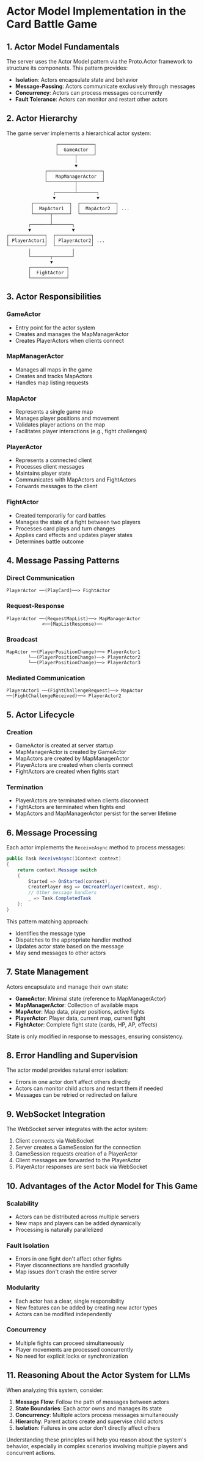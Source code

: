 # Actor Model Implementation in the Card Battle Game

## 1. Actor Model Fundamentals

The server uses the Actor Model pattern via the Proto.Actor framework to structure its components. This pattern provides:

- **Isolation**: Actors encapsulate state and behavior
- **Message-Passing**: Actors communicate exclusively through messages
- **Concurrency**: Actors can process messages concurrently
- **Fault Tolerance**: Actors can monitor and restart other actors

## 2. Actor Hierarchy

The game server implements a hierarchical actor system:

```
                  ┌─────────────┐
                  │  GameActor  │
                  └──────┬──────┘
                         │
                         ▼
              ┌────────────────────┐
              │   MapManagerActor  │
              └──────────┬─────────┘
                         │
                 ┌───────┴───────┐
                 ▼               ▼
         ┌─────────────┐  ┌─────────────┐
         │  MapActor1  │  │  MapActor2  │ ...
         └──────┬──────┘  └─────────────┘
                │
        ┌───────┴───────┐
        ▼               ▼
┌─────────────┐  ┌─────────────┐
│ PlayerActor1│  │ PlayerActor2│ ...
└─────────────┘  └─────────────┘
        │               │
        └───────┬───────┘
                ▼
        ┌─────────────┐
        │  FightActor │
        └─────────────┘
```

## 3. Actor Responsibilities

### GameActor
- Entry point for the actor system
- Creates and manages the MapManagerActor
- Creates PlayerActors when clients connect

### MapManagerActor
- Manages all maps in the game
- Creates and tracks MapActors
- Handles map listing requests

### MapActor
- Represents a single game map
- Manages player positions and movement
- Validates player actions on the map
- Facilitates player interactions (e.g., fight challenges)

### PlayerActor
- Represents a connected client
- Processes client messages
- Maintains player state
- Communicates with MapActors and FightActors
- Forwards messages to the client

### FightActor
- Created temporarily for card battles
- Manages the state of a fight between two players
- Processes card plays and turn changes
- Applies card effects and updates player states
- Determines battle outcome

## 4. Message Passing Patterns

### Direct Communication

```
PlayerActor ──(PlayCard)──> FightActor
```

### Request-Response

```
PlayerActor ──(RequestMapList)──> MapManagerActor
             <──(MapListResponse)──
```

### Broadcast

```
MapActor ──(PlayerPositionChange)──> PlayerActor1
        └──(PlayerPositionChange)──> PlayerActor2
        └──(PlayerPositionChange)──> PlayerActor3
```

### Mediated Communication

```
PlayerActor1 ──(FightChallengeRequest)──> MapActor ──(FightChallengeReceived)──> PlayerActor2
```

## 5. Actor Lifecycle

### Creation
- GameActor is created at server startup
- MapManagerActor is created by GameActor
- MapActors are created by MapManagerActor
- PlayerActors are created when clients connect
- FightActors are created when fights start

### Termination
- PlayerActors are terminated when clients disconnect
- FightActors are terminated when fights end
- MapActors and MapManagerActor persist for the server lifetime

## 6. Message Processing

Each actor implements the `ReceiveAsync` method to process messages:

```csharp
public Task ReceiveAsync(IContext context)
{
    return context.Message switch
    {
        Started => OnStarted(context),
        CreatePlayer msg => OnCreatePlayer(context, msg),
        // Other message handlers
        _ => Task.CompletedTask
    };
}
```

This pattern matching approach:
- Identifies the message type
- Dispatches to the appropriate handler method
- Updates actor state based on the message
- May send messages to other actors

## 7. State Management

Actors encapsulate and manage their own state:

- **GameActor**: Minimal state (reference to MapManagerActor)
- **MapManagerActor**: Collection of available maps
- **MapActor**: Map data, player positions, active fights
- **PlayerActor**: Player data, current map, current fight
- **FightActor**: Complete fight state (cards, HP, AP, effects)

State is only modified in response to messages, ensuring consistency.

## 8. Error Handling and Supervision

The actor model provides natural error isolation:

- Errors in one actor don't affect others directly
- Actors can monitor child actors and restart them if needed
- Messages can be retried or redirected on failure

## 9. WebSocket Integration

The WebSocket server integrates with the actor system:

1. Client connects via WebSocket
2. Server creates a GameSession for the connection
3. GameSession requests creation of a PlayerActor
4. Client messages are forwarded to the PlayerActor
5. PlayerActor responses are sent back via WebSocket

## 10. Advantages of the Actor Model for This Game

### Scalability
- Actors can be distributed across multiple servers
- New maps and players can be added dynamically
- Processing is naturally parallelized

### Fault Isolation
- Errors in one fight don't affect other fights
- Player disconnections are handled gracefully
- Map issues don't crash the entire server

### Modularity
- Each actor has a clear, single responsibility
- New features can be added by creating new actor types
- Actors can be modified independently

### Concurrency
- Multiple fights can proceed simultaneously
- Player movements are processed concurrently
- No need for explicit locks or synchronization

## 11. Reasoning About the Actor System for LLMs

When analyzing this system, consider:

1. **Message Flow**: Follow the path of messages between actors
2. **State Boundaries**: Each actor owns and manages its state
3. **Concurrency**: Multiple actors process messages simultaneously
4. **Hierarchy**: Parent actors create and supervise child actors
5. **Isolation**: Failures in one actor don't directly affect others

Understanding these principles will help you reason about the system's behavior, especially in complex scenarios involving multiple players and concurrent actions.
